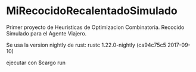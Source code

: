 # MiRecocidoRecalentadoSimulado
Primer proyecto de Heuristicas de Optimizacion Combinatoria.
Recocido Simulado para el Agente Viajero.

Se usa la version nightly de rust: rustc 1.22.0-nightly (ca94c75c5 2017-09-10)

ejecutar con $cargo run
